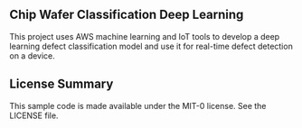 ## Chip Wafer Classification Deep Learning

This project uses AWS machine learning and IoT tools to develop a deep learning defect classification model and use it for real-time defect detection on a device.

## License Summary

This sample code is made available under the MIT-0 license. See the LICENSE file.
